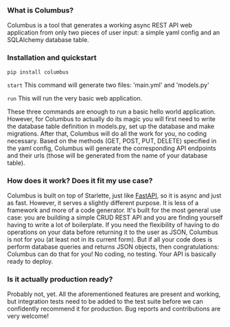 <h3> What is Columbus? </h3>

Columbus is a tool that generates a working async REST API web application from only two pieces of user input: a simple yaml config and an SQLAlchemy database table. 

<h3> Installation and quickstart </h3>

``pip install columbus``

``start`` This command will generate two files: 'main.yml' and 'models.py'

``run`` This will run the very basic web application.

These three commands are enough to run a basic hello world application. However, for Columbus to actually do its magic you will first need to write the database table definition in models.py, set up the database and make migrations. After that, Columbus will do all the work for you, no coding necessary. Based on the methods (GET, POST, PUT, DELETE) specified in the yaml config, Columbus will generate the corresponding API endpoints and their urls (those will be generated from the name of your database table).

<h3> How does it work? Does it fit my use case? </h3>

Columbus is built on top of Starlette, just like <a href="https://fastapi.tiangolo.com">FastAPI</a>, so it is async and just as fast. However, it serves a slightly different purpose. It is less of a framework and more of a code generator. It's built for the most general use case: you are building a simple CRUD REST API and you are finding yourself having to write a lot of boilerplate. If you need the flexibility of having to do operations on your data before returning it to the user as JSON, Columbus is not for you (at least not in its current form). But if all your code does is perform database queries and returns JSON objects, then congratulations: Columbus can do that for you! No coding, no testing. Your API is basically ready to deploy.

<h3> Is it actually production ready? </h3>

Probably not, yet. All the aforementioned features are present and working, but integration tests need to be added to the test suite before we can confidently recommend it for production. Bug reports and contributions are very welcome!
